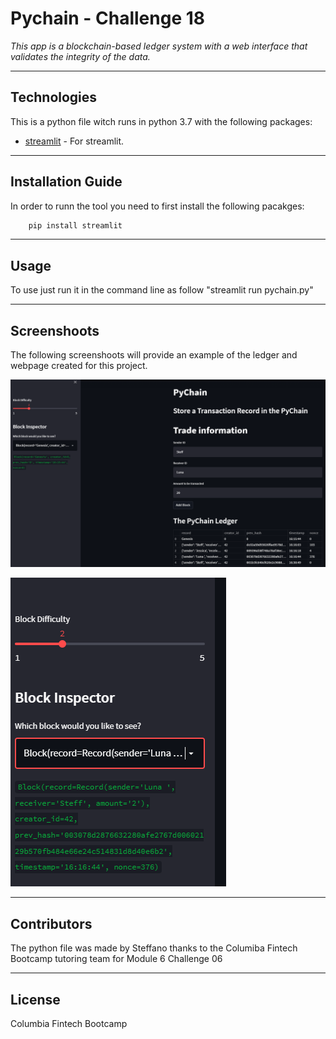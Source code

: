 # Pychain - Challenge 18
*This app is a blockchain-based ledger system with a web interface that validates the integrity of the data.*

---

## Technologies

This is a python file witch runs in python 3.7 with the following packages:

* [streamlit](https://streamlit.io/) - For streamlit.

---

## Installation Guide

In order to runn the tool you need to first install the following pacakges:

```python
    pip install streamlit
```

---

## Usage

To use just run it in the command line as follow "streamlit run pychain.py"

---

## Screenshoots

The following screenshoots will provide an example of the ledger and webpage created for this project.

![pychain](images/pychain.png)


![dynamic difficulty](images/dynamicDifficulty.png)

---

## Contributors

The python file was made by Steffano thanks to the Columiba Fintech Bootcamp tutoring team for Module 6 Challenge 06

---

## License

Columbia Fintech Bootcamp
